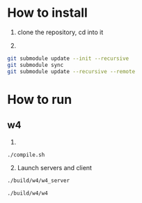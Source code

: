 # How to install

1) clone the repository, cd into it

2)
```bash
git submodule update --init --recursive
git submodule sync
git submodule update --recursive --remote
```

# How to run

## w4

1)
```bash
./compile.sh
```

2) Launch servers and client

```bash
./build/w4/w4_server
```

```bash
./build/w4/w4
```
